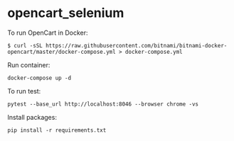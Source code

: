 # opencart_selenium

To run OpenCart in Docker:

`$ curl -sSL https://raw.githubusercontent.com/bitnami/bitnami-docker-opencart/master/docker-compose.yml > docker-compose.yml`

Run container:
      
`docker-compose up -d`

To run test:

`pytest --base_url http://localhost:8046 --browser chrome -vs`


Install packages:

`pip install -r requirements.txt`